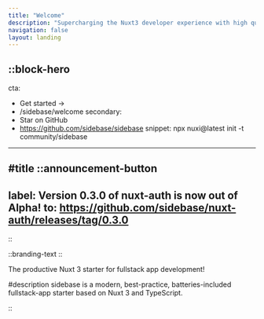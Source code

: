 ```yaml
---
title: "Welcome"
description: "Supercharging the Nuxt3 developer experience with high quality modules and tools!"
navigation: false
layout: landing
---
```


::block-hero
---
cta:
  - Get started →
  - /sidebase/welcome
secondary:
  - Star on GitHub
  - https://github.com/sidebase/sidebase
snippet: npx nuxi@latest init -t community/sidebase
---

#title
::announcement-button
---
label: Version 0.3.0 of nuxt-auth is now out of Alpha!
to: https://github.com/sidebase/nuxt-auth/releases/tag/0.3.0
---
::

::branding-text
::

The productive Nuxt 3 starter for fullstack app development!

#description
sidebase is a modern, best-practice, batteries-included fullstack-app starter based on Nuxt 3 and TypeScript.

::
